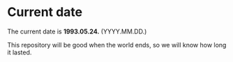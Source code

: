 # Current date

The current date is **1993.05.24.** (YYYY.MM.DD.)

This repository will be good when the world ends, so we will know how long it lasted.